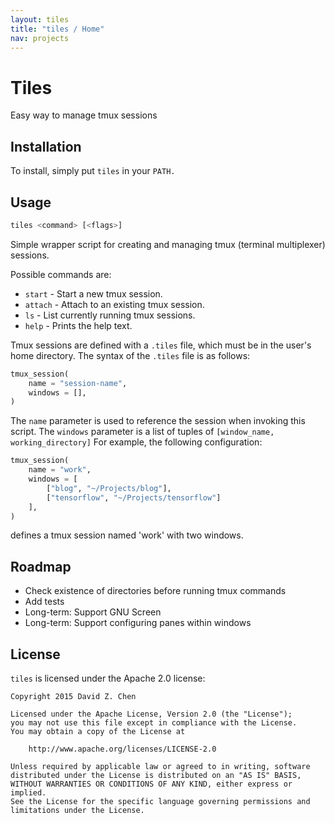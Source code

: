 ```yaml
---
layout: tiles
title: "tiles / Home"
nav: projects
---
```


# Tiles

Easy way to manage tmux sessions

## Installation

To install, simply put `tiles` in your `PATH.`

## Usage

```sh
tiles <command> [<flags>]
```

Simple wrapper script for creating and managing tmux (terminal multiplexer)
sessions.

Possible commands are:

* `start`  - Start a new tmux session.
* `attach` - Attach to an existing tmux session.
* `ls`     - List currently running tmux sessions.
* `help`   - Prints the help text.

Tmux sessions are defined with a `.tiles` file, which must be in the user's home
directory. The syntax of the `.tiles` file is as follows:

```python
tmux_session(
    name = "session-name",
    windows = [],
)
```

The `name` parameter is used to reference the session when invoking this script.
The `windows` parameter is a list of tuples of `[window_name,
working_directory]` For example, the following configuration:

```python
tmux_session(
    name = "work",
    windows = [
        ["blog", "~/Projects/blog"],
        ["tensorflow", "~/Projects/tensorflow"]
    ],
)
```

defines a tmux session named 'work' with two windows.

## Roadmap

* Check existence of directories before running tmux commands
* Add tests
* Long-term: Support GNU Screen
* Long-term: Support configuring panes within windows

## License

`tiles` is licensed under the Apache 2.0 license:

```
Copyright 2015 David Z. Chen

Licensed under the Apache License, Version 2.0 (the "License");
you may not use this file except in compliance with the License.
You may obtain a copy of the License at

    http://www.apache.org/licenses/LICENSE-2.0

Unless required by applicable law or agreed to in writing, software
distributed under the License is distributed on an "AS IS" BASIS,
WITHOUT WARRANTIES OR CONDITIONS OF ANY KIND, either express or implied.
See the License for the specific language governing permissions and
limitations under the License.
```

